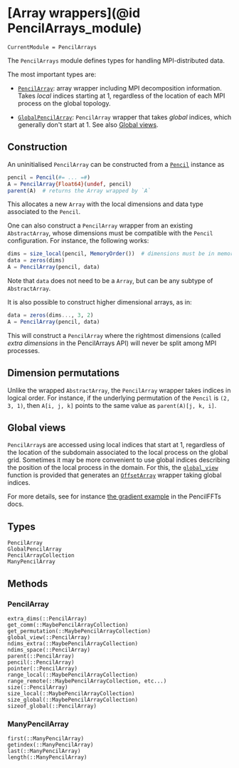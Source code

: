 # [Array wrappers](@id PencilArrays_module)

```@meta
CurrentModule = PencilArrays
```

The `PencilArrays` module defines types for handling MPI-distributed data.

The most important types are:

- [`PencilArray`](@ref): array wrapper including MPI decomposition information.
  Takes *local* indices starting at 1, regardless of the location of each MPI
  process on the global topology.

- [`GlobalPencilArray`](@ref): `PencilArray` wrapper that takes *global*
  indices, which generally don't start at 1.
  See also [Global views](@ref).

## Construction

An uninitialised `PencilArray` can be constructed from a [`Pencil`](@ref)
instance as
```julia
pencil = Pencil(#= ... =#)
A = PencilArray{Float64}(undef, pencil)
parent(A)  # returns the Array wrapped by `A`
```
This allocates a new `Array` with the local dimensions and data type associated
to the `Pencil`.

One can also construct a `PencilArray` wrapper from an existing
`AbstractArray`, whose dimensions must be compatible with the `Pencil`
configuration.
For instance, the following works:
```julia
dims = size_local(pencil, MemoryOrder())  # dimensions must be in memory order!
data = zeros(dims)
A = PencilArray(pencil, data)
```
Note that `data` does not need to be a `Array`, but can be any subtype of
`AbstractArray`.

It is also possible to construct higher dimensional arrays, as in:
```julia
data = zeros(dims..., 3, 2)
A = PencilArray(pencil, data)
```
This will construct a `PencilArray` where the rightmost dimensions (called
*extra dimensions* in the PencilArrays API) will never be split among MPI
processes.

## Dimension permutations

Unlike the wrapped `AbstractArray`, the `PencilArray` wrapper takes indices in
logical order.
For instance, if the underlying permutation of the `Pencil` is `(2, 3, 1)`,
then `A[i, j, k]` points to the same value as `parent(A)[j, k, i]`.

## Global views

`PencilArray`s are accessed using local indices that start at 1, regardless of
the location of the subdomain associated to the local process on the global
grid.
Sometimes it may be more convenient to use global indices describing the
position of the local process in the domain.
For this, the [`global_view`](@ref) function is provided that generates an
[`OffsetArray`](https://github.com/JuliaArrays/OffsetArrays.jl) wrapper taking
global indices.

For more details, see for instance [the gradient
example](https://jipolanco.github.io/PencilFFTs.jl/stable/examples/gradient/#gradient_method_global)
in the PencilFFTs docs.

## Types

```@docs
PencilArray
GlobalPencilArray
PencilArrayCollection
ManyPencilArray
```

## Methods

### PencilArray

```@docs
extra_dims(::PencilArray)
get_comm(::MaybePencilArrayCollection)
get_permutation(::MaybePencilArrayCollection)
global_view(::PencilArray)
ndims_extra(::MaybePencilArrayCollection)
ndims_space(::PencilArray)
parent(::PencilArray)
pencil(::PencilArray)
pointer(::PencilArray)
range_local(::MaybePencilArrayCollection)
range_remote(::MaybePencilArrayCollection, etc...)
size(::PencilArray)
size_local(::MaybePencilArrayCollection)
size_global(::MaybePencilArrayCollection)
sizeof_global(::PencilArray)
```

### ManyPencilArray

```@docs
first(::ManyPencilArray)
getindex(::ManyPencilArray)
last(::ManyPencilArray)
length(::ManyPencilArray)
```
